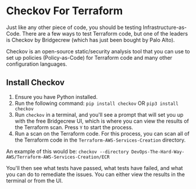 # Checkov For Terraform

Just like any other piece of code, you should be testing Infrastructure-as-Code. There are a few ways to test Terraform code, but one of the leaders is Checkov by Bridgecrew (which has just been bought by Palo Alto).

Checkov is an open-source static/security analysis tool that you can use to set up policies (Policy-as-Code) for Terraform code and many other configuration languages.

## Install Checkov

1. Ensure you have Python installed.
2. Run the following command:
`pip install checkov`
OR
`pip3 install checkov`
3. Run `checkov` in a terminal, and you'll see a prompt that will set you up with the free Bridgecrew UI, which is where you can view the results of the Terraform scan. Press `Y` to start the process.
4. Run a scan on the Terraform code. For this process, you can scan all of the Terraform code in the `Terraform-AWS-Services-Creation` directory.

An example of this would be:
`checkov --directory DevOps-The-Hard-Way-AWS/Terraform-AWS-Services-Creation/ECR`

You'll then see what tests have passed, what tests have failed, and what you can do to remediate the issues. You can either view the results in the terminal or from the UI.